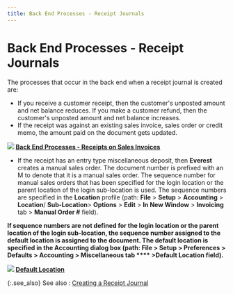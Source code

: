 ```yaml
---
title: Back End Processes - Receipt Journals
---
```


# Back End Processes - Receipt Journals


The processes that occur in the back end when a receipt journal is created  are:

- If you receive  a customer receipt, then the customer's unposted  amount and net balance reduces. If you make a customer refund, then the  customer's unposted  amount and net balance increases.
- If the receipt  was against an existing sales invoice, sales order or credit memo, the  amount paid on the document gets updated.



**![]({{site.acc_baseurl}}/img/lens.gif) [Back  End Processes - Receipts on Sales Invoices]({{site.sp_chm}}/sales-docs/sales-orders/so-proc/pmts-refunds/pmts-on-so/rcpt-dlg/back_end_processes_receipt_on_a_sales_invoice.html)**

- If the receipt  has an entry type miscellaneous deposit, then **Everest**  creates a manual sales order. The document number is prefixed with an  M to denote  that it is a manual sales order. The sequence number for manual sales  orders that has been specified for the login location or the parent location  of the login sub-location is used. The sequence numbers are specified  in the **Location** profile (path:  **File** > **Setup**  > **Accounting** > **Location**/  **Sub-Location**> **Options**  > **Edit** > **In 
 New Window** > **Invoicing**  tab > **Manual Order #** field).



**If sequence numbers are not defined for  the login location or the parent location of the login sub-location, the  sequence number assigned to the default location is assigned to the document.  The default location is specified in the **Accounting** dialog box (path: **File** > **Setup** > **Preferences** > **Defaults** > **Accounting** > **Miscellaneous** tab **** >**Default Location** field).**


**![]({{site.acc_baseurl}}/img/lens.gif) [Default  Location]({{site.sc_chm}}/misc/default_location.html)**


{:.see_also}
See also
: [Creating  a Receipt Journal]({{site.acc_baseurl}}/customer-receipts-and-refunds/creating-a-manual-receipt-journal/creating_a_manual_receipts_journal.html)
